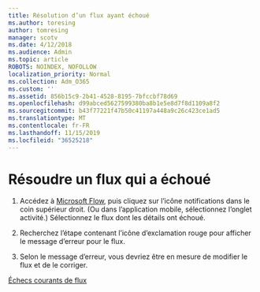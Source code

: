 ```yaml
---
title: Résolution d’un flux ayant échoué
ms.author: toresing
author: tomresing
manager: scotv
ms.date: 4/12/2018
ms.audience: Admin
ms.topic: article
ROBOTS: NOINDEX, NOFOLLOW
localization_priority: Normal
ms.collection: Adm_O365
ms.custom: ''
ms.assetid: 856b15c9-2b41-4528-8195-7bfccbf78d69
ms.openlocfilehash: d99abced5627599380ba8b1e5e8d7f8d1109a8f2
ms.sourcegitcommit: b43f77221f47b50c41197a448a9c26c423ce1ad5
ms.translationtype: MT
ms.contentlocale: fr-FR
ms.lasthandoff: 11/15/2019
ms.locfileid: "36525218"
---
```

# <a name="fix-a-flow-that-failed"></a>Résoudre un flux qui a échoué

1. Accédez à [Microsoft Flow](https://flow.microsoft.com/), puis cliquez sur l’icône notifications dans le coin supérieur droit. (Ou dans l’application mobile, sélectionnez l’onglet activité.) Sélectionnez le flux dont les détails ont échoué.
    
2. Recherchez l’étape contenant l’icône d’exclamation rouge pour afficher le message d’erreur pour le flux.
    
3. Selon le message d’erreur, vous devriez être en mesure de modifier le flux et de le corriger. 
    
[Échecs courants de flux](https://go.microsoft.com/fwlink/?linkid=872110)
  

